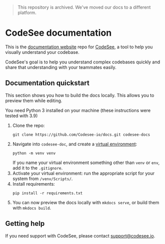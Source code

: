 > This repository is archived. We've moved our docs to a different platform.

# CodeSee documentation

This is the [documentation website](https://docs.codesee.io/en/latest/) repo for [CodeSee](https://www.codesee.io/), a tool to help you visually understand your codebase.

CodeSee's goal is to help you understand complex codebases quickly and share that understanding with your teammates easily.

## Documentation quickstart

This section shows you how to build the docs locally. This allows you to preview them while editing.

You need Python 3 installed on your machine (these instructions were tested with 3.9)

1. Clone the repo:
    ```
    git clone https://github.com/Codesee-io/docs.git codesee-docs
    ```
2. Navigate into `codesee-doc`, and create a [virtual environment](https://docs.python.org/3/library/venv.html):
    ```
    python -m venv venv
    ```
    If you name your virtual environment something other than `venv` or `env`, add it to the `.gitignore`.
3. Activate your virtual environment: run the appropriate script for your system from `/venv/Scripts/`.
4. Install requirements:
    ```
    pip install -r requirements.txt
    ```
5. You can now preview the docs locally with `mkdocs serve`, or build them with `mkdocs build`.

## Getting help

If you need support with CodeSee, please contact support@codesee.io.
